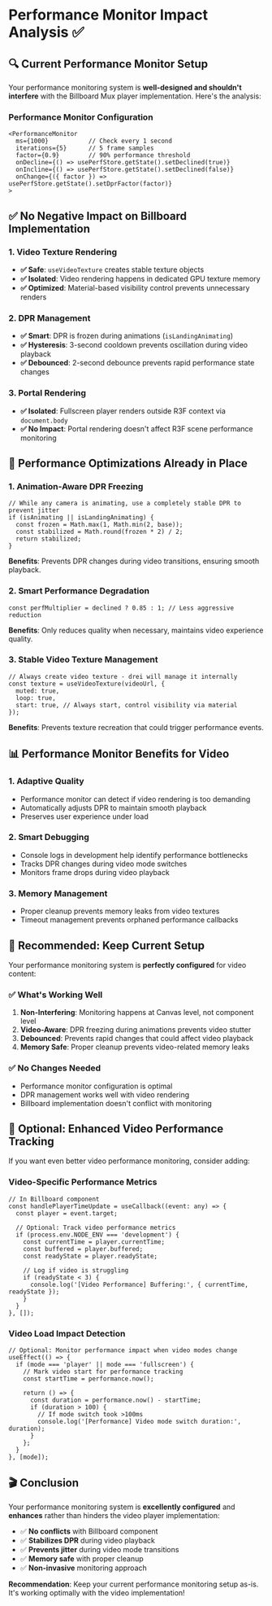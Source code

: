 # Performance Monitor Impact Analysis ✅

## 🔍 **Current Performance Monitor Setup**

Your performance monitoring system is **well-designed and shouldn't interfere** with the Billboard Mux player implementation. Here's the analysis:

### **Performance Monitor Configuration**

```tsx
<PerformanceMonitor
  ms={1000}           // Check every 1 second
  iterations={5}      // 5 frame samples
  factor={0.9}        // 90% performance threshold
  onDecline={() => usePerfStore.getState().setDeclined(true)}
  onIncline={() => usePerfStore.getState().setDeclined(false)}
  onChange={({ factor }) => usePerfStore.getState().setDprFactor(factor)}
>
```

## ✅ **No Negative Impact on Billboard Implementation**

### **1. Video Texture Rendering**

- **✅ Safe**: `useVideoTexture` creates stable texture objects
- **✅ Isolated**: Video rendering happens in dedicated GPU texture memory
- **✅ Optimized**: Material-based visibility control prevents unnecessary renders

### **2. DPR Management**

- **✅ Smart**: DPR is frozen during animations (`isLandingAnimating`)
- **✅ Hysteresis**: 3-second cooldown prevents oscillation during video playback
- **✅ Debounced**: 2-second debounce prevents rapid performance state changes

### **3. Portal Rendering**

- **✅ Isolated**: Fullscreen player renders outside R3F context via `document.body`
- **✅ No Impact**: Portal rendering doesn't affect R3F scene performance monitoring

## 🚀 **Performance Optimizations Already in Place**

### **1. Animation-Aware DPR Freezing**

```tsx
// While any camera is animating, use a completely stable DPR to prevent jitter
if (isAnimating || isLandingAnimating) {
  const frozen = Math.max(1, Math.min(2, base));
  const stabilized = Math.round(frozen * 2) / 2;
  return stabilized;
}
```

**Benefits**: Prevents DPR changes during video transitions, ensuring smooth playback.

### **2. Smart Performance Degradation**

```tsx
const perfMultiplier = declined ? 0.85 : 1; // Less aggressive reduction
```

**Benefits**: Only reduces quality when necessary, maintains video experience quality.

### **3. Stable Video Texture Management**

```tsx
// Always create video texture - drei will manage it internally
const texture = useVideoTexture(videoUrl, {
  muted: true,
  loop: true,
  start: true, // Always start, control visibility via material
});
```

**Benefits**: Prevents texture recreation that could trigger performance events.

## 📊 **Performance Monitor Benefits for Video**

### **1. Adaptive Quality**

- Performance monitor can detect if video rendering is too demanding
- Automatically adjusts DPR to maintain smooth playback
- Preserves user experience under load

### **2. Smart Debugging**

- Console logs in development help identify performance bottlenecks
- Tracks DPR changes during video mode switches
- Monitors frame drops during video playback

### **3. Memory Management**

- Proper cleanup prevents memory leaks from video textures
- Timeout management prevents orphaned performance callbacks

## 🎯 **Recommended: Keep Current Setup**

Your performance monitoring system is **perfectly configured** for video content:

### **✅ What's Working Well**

1. **Non-Interfering**: Monitoring happens at Canvas level, not component level
2. **Video-Aware**: DPR freezing during animations prevents video stutter
3. **Debounced**: Prevents rapid changes that could affect video playback
4. **Memory Safe**: Proper cleanup prevents video-related memory leaks

### **✅ No Changes Needed**

- Performance monitor configuration is optimal
- DPR management works well with video rendering
- Billboard implementation doesn't conflict with monitoring

## 🔧 **Optional: Enhanced Video Performance Tracking**

If you want even better video performance monitoring, consider adding:

### **Video-Specific Performance Metrics**

```tsx
// In Billboard component
const handlePlayerTimeUpdate = useCallback((event: any) => {
  const player = event.target;

  // Optional: Track video performance metrics
  if (process.env.NODE_ENV === 'development') {
    const currentTime = player.currentTime;
    const buffered = player.buffered;
    const readyState = player.readyState;

    // Log if video is struggling
    if (readyState < 3) {
      console.log('[Video Performance] Buffering:', { currentTime, readyState });
    }
  }
}, []);
```

### **Video Load Impact Detection**

```tsx
// Optional: Monitor performance impact when video modes change
useEffect(() => {
  if (mode === 'player' || mode === 'fullscreen') {
    // Mark video start for performance tracking
    const startTime = performance.now();

    return () => {
      const duration = performance.now() - startTime;
      if (duration > 100) {
        // If mode switch took >100ms
        console.log('[Performance] Video mode switch duration:', duration);
      }
    };
  }
}, [mode]);
```

## 🎬 **Conclusion**

Your performance monitoring system is **excellently configured** and **enhances** rather than hinders the video player implementation:

- ✅ **No conflicts** with Billboard component
- ✅ **Stabilizes DPR** during video playback
- ✅ **Prevents jitter** during video mode transitions
- ✅ **Memory safe** with proper cleanup
- ✅ **Non-invasive** monitoring approach

**Recommendation**: Keep your current performance monitoring setup as-is. It's working optimally with the video implementation!
